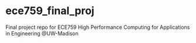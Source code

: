 # ece759_final_proj
Final project repo for ECE759 High Performance Computing for Applications in Engineering @UW-Madison
